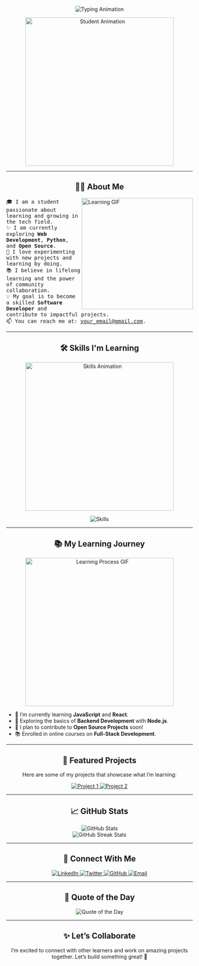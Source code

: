 <!-- Banner Section -->
<p align="center">
  <img src="https://readme-typing-svg.demolab.com?font=Fira+Code&size=22&duration=3000&pause=1000&color=26F7EB&center=true&vCenter=true&width=500&lines=Hi+there!+👋;I'm+a+Student+and+a+Lifelong+Learner;Exploring+the+World+of+Code+🌟" alt="Typing Animation">
</p>

<p align="center">
  <img src="https://media.giphy.com/media/f3iwJFOVOwuy7K6FFw/giphy.gif" alt="Student Animation" width="400" />
</p>

---

<h2 align="center"> 🧑‍🎓 About Me </h2>
<p>
  <img align="right" src="https://media.giphy.com/media/du3J3cXyzhj75IOgvA/giphy.gif" alt="Learning GIF" width="300" />
  <samp>
    🎓 I am a student passionate about learning and growing in the tech field.<br>
    ✨ I am currently exploring <b>Web Development</b>, <b>Python</b>, and <b>Open Source</b>.<br>
    🚀 I love experimenting with new projects and learning by doing.<br>
    📚 I believe in lifelong learning and the power of community collaboration.<br>
    💡 My goal is to become a skilled <b>Software Developer</b> and contribute to impactful projects.<br>
    📫 You can reach me at: <a href="mailto:your_email@gmail.com">your_email@gmail.com</a>.
  </samp>
</p>

---

<h2 align="center"> 🛠 Skills I'm Learning </h2>
<p align="center">
  <img src="https://media.giphy.com/media/SWoSkN6DxTszqIKEqv/giphy.gif" alt="Skills Animation" width="400" />
</p>
<p align="center">
  <img src="https://skillicons.dev/icons?i=html,css,javascript,python,react,github,git,java&theme=light" alt="Skills">
</p>

---

<h2 align="center"> 📚 My Learning Journey </h2>
<p align="center">
  <img src="https://media.giphy.com/media/iIqmM5tTjmpOB9mpbn/giphy.gif" alt="Learning Process GIF" width="400" />
</p>
<ul>
  <li>🌟 I’m currently learning <b>JavaScript</b> and <b>React</b>.</li>
  <li>🚀 Exploring the basics of <b>Backend Development</b> with <b>Node.js</b>.</li>
  <li>🎯 I plan to contribute to <b>Open Source Projects</b> soon!</li>
  <li>📚 Enrolled in online courses on <b>Full-Stack Development</b>.</li>
</ul>

---

<h2 align="center"> 🌟 Featured Projects </h2>
<p align="center">Here are some of my projects that showcase what I’m learning:</p>
<p align="center">
  <a href="https://github.com/yourusername/project1" target="_blank">
    <img src="https://github-readme-stats.vercel.app/api/pin/?username=yourusername&repo=project1&theme=light" alt="Project 1">
  </a>
  <a href="https://github.com/yourusername/project2" target="_blank">
    <img src="https://github-readme-stats.vercel.app/api/pin/?username=yourusername&repo=project2&theme=light" alt="Project 2">
  </a>
</p>

---

<h2 align="center"> 📈 GitHub Stats </h2>
<p align="center">
  <img src="https://github-readme-stats.vercel.app/api?username=yourusername&show_icons=true&theme=light&count_private=true" alt="GitHub Stats">
  <br>
  <img src="https://github-readme-streak-stats.herokuapp.com/?user=yourusername&theme=light" alt="GitHub Streak Stats">
</p>

---

<h2 align="center"> 🔗 Connect With Me </h2>
<p align="center">
  <a href="https://linkedin.com/in/yourusername" target="_blank">
    <img src="https://img.shields.io/badge/LinkedIn-%230077B5.svg?style=for-the-badge&logo=linkedin&logoColor=white" alt="LinkedIn">
  </a>
  <a href="https://twitter.com/yourusername" target="_blank">
    <img src="https://img.shields.io/badge/Twitter-%231DA1F2.svg?style=for-the-badge&logo=twitter&logoColor=white" alt="Twitter">
  </a>
  <a href="https://github.com/yourusername" target="_blank">
    <img src="https://img.shields.io/badge/GitHub-%23181717.svg?style=for-the-badge&logo=github&logoColor=white" alt="GitHub">
  </a>
  <a href="mailto:your_email@gmail.com" target="_blank">
    <img src="https://img.shields.io/badge/Email-%23D14836.svg?style=for-the-badge&logo=gmail&logoColor=white" alt="Email">
  </a>
</p>

---

<h2 align="center"> 🌈 Quote of the Day </h2>
<p align="center">
  <img src="https://quotes-github-readme.vercel.app/api?type=horizontal&theme=light" alt="Quote of the Day">
</p>

---

<h2 align="center"> ✨ Let’s Collaborate </h2>
<p align="center">
  I’m excited to connect with other learners and work on amazing projects together. Let’s build something great! 🚀
</p>

